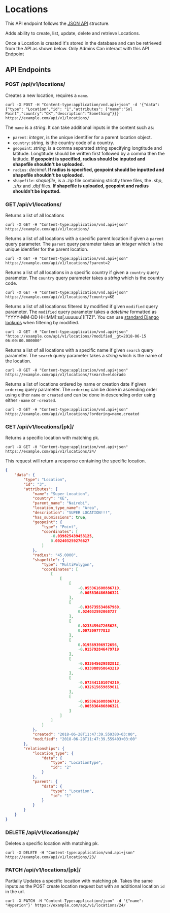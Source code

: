 # Locations

This API endpoint follows the [JSON API](http://jsonapi.org/) structure.

Adds ability to create, list, update, delete and retrieve Locations.

Once a Location is created it's stored in the database and can be retrieved from the API as shown below. Only Admins Can interact with this API Endpoint

## API Endpoints

### POST /api/v1/locations/

Creates a new location, requires a `name`.

```console
curl -X POST -H "Content-type:application/vnd.api+json" -d '{"data": {"type": "Location","id": "1","attributes": {"name":"Sol Point","country":"CK","description":"Something"}}}' https://example.com/api/v1/locations/
```

The `name` is a *string*. It can take additional inputs in the content such as:

- `parent`: *integer*, is the unique identifier for a parent location object.
- `country`: *string*, is the country code of a country.
- `geopoint`: *string*, is a comma separated string specifying longtitude and latitude. Longtitude should be written first followed by a comma then the latitude. **If geopoint is specified, radius should be inputed and shapefile shouldn't be uploaded.**
- `radius`: *decimal*. **If radius is specified, geopoint should be inputted and shapefile shouldn't be uploaded.**
- `shapefile`: *shapefile*, is a *.zip* file containing strictly three files, the *.shp*, *.shx* and *.dbf* files. **If shapefile is uploaded, geopoint and radius shouldn't be inputted.**

### GET /api/v1/locations/

Returns a list of all locations

```console
curl -X GET -H "Content-type:application/vnd.api+json" https://example.com/api/v1/locations/
```

Returns a list of all locations with a specific parent location if given a `parent` query parameter. The `parent` query parameter takes an *integer* which is the unique identifier for the parent location.

```console
curl -X GET -H "Content-type:application/vnd.api+json" https://example.com/api/v1/locations/?parent=2
```

Returns a list of all locations in a specific country if given a `country` query parameter. The `country` query parameter takes a *string* which is the country code.

```console
curl -X GET -H "Content-type:application/vnd.api+json" https://example.com/api/v1/locations/?country=KE
```

Returns a list of all locationss filtered by modified if given `modified` query parameter. The `modified` query parameter takes a *datetime* formatted as "YYYY-MM-DD HH:MM[:ss[.uuuuuu]][TZ]".  You can use [standard Django lookups](https://docs.djangoproject.com/en/2.0/ref/models/querysets/#field-lookups) when filtering by modified.

```console
curl -X GET -H "Content-type:application/vnd.api+json" "https://example.com/api/v1/locations/?modified__gt=2018-06-15 06:00:00.000000"

```

Returns a list of all locations with a specific name if given `search` query parameter. The `search` query parameter takes a *string* which is the name of the location.

```console
curl -X GET -H "Content-type:application/vnd.api+json" https://example.com/api/v1/locations/?search=eldorado
```

Returns a list of locations ordered by name or creation date if given `ordering` query parameter. The `ordering` can be done in ascending order using either `name` or `created` and can be done in descending order using either `-name` or `-created`.

```console
curl -X GET -H "Content-type:application/vnd.api+json" https://example.com/api/v1/locations/?ordering=name,created
```

### GET /api/v1/locations/[pk]/

Returns a specific location with matching pk.

```console
curl -X GET -H "Content-type:application/vnd.api+json" https://example.com/api/v1/locations/24/
```

This request will return a response containing the specific location.

```json
{
    "data": {
        "type": "Location",
        "id": "3",
        "attributes": {
            "name": "Super Location",
            "country": "KE",
            "parent_name": "Nairobi",
            "location_type_name": "Area",
            "description": "SUPER LOCATION!!!",
            "has_submissions": true,
            "geopoint": {
                "type": "Point",
                "coordinates": [
                    -0.039825439453125,
                    0.002403259276627
                ]
            },
            "radius": "45.0000",
            "shapefile": {
                "type": "MultiPolygon",
                "coordinates": [
                    [
                        [
                            [
                                -0.055961608886719,
                                -0.005836486806321
                            ],
                            [
                                -0.036735534667969,
                                0.024032592068727
                            ],
                            [
                                0.023345947265625,
                                0.007209777813
                            ],
                            [
                                0.019569396972656,
                                -0.015792846479719
                            ],
                            [
                                -0.033645629882812,
                                -0.033988950643219
                            ],
                            [
                                -0.072441101074219,
                                -0.032615659859611
                            ],
                            [
                                -0.055961608886719,
                                -0.005836486806321
                            ]
                        ]
                    ]
                ]
            },
            "created": "2018-06-28T11:47:39.559380+03:00",
            "modified": "2018-06-28T11:47:39.559403+03:00"
        },
        "relationships": {
            "location_type": {
                "data": {
                    "type": "LocationType",
                    "id": "2"
                }
            },
            "parent": {
                "data": {
                    "type": "Location",
                    "id": "1"
                }
            }
        }
    }
}
```

### DELETE /api/v1/locations/pk/

Deletes a specific location with matching pk.

```console
curl -X DELETE -H "Content-type:application/vnd.api+json" https://example.com/api/v1/locations/23/
```

### PATCH /api/v1/locations/[pk]/

Partially Updates a specific location with matching pk. Takes the same inputs as the POST create location request but with an additional location `id` in the url.

```console
curl -X PATCH -H "Content-Type:application/json" -d '{"name": "Hyperion"}' https://example.com/api/v1/locations/24/
```
